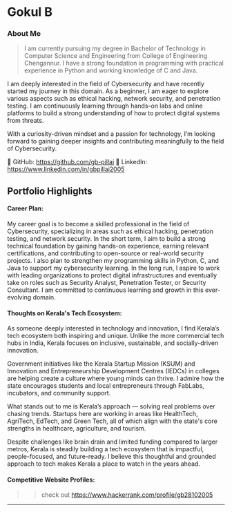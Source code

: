 # Gokul B

### About Me

> I am currently pursuing my degree in Bachelor of Technology in Computer Science and Engineering from College of Engineering Chengannur. I have a strong foundation in programming with practical experience in Python and working knowledge of C and Java.

I am deeply interested in the field of Cybersecurity and have recently started my journey in this domain. As a beginner, I am eager to explore various aspects such as ethical hacking, network security, and penetration testing. I am continuously learning through hands-on labs and online platforms to build a strong understanding of how to protect digital systems from threats.

With a curiosity-driven mindset and a passion for technology, I’m looking forward to gaining deeper insights and contributing meaningfully to the field of Cybersecurity.

🔗 GitHub: https://github.com/gb-pillai
🔗 LinkedIn: https://www.linkedin.com/in/gbpillai2005

## Portfolio Highlights


#### Career Plan:

My career goal is to become a skilled professional in the field of Cybersecurity, specializing in areas such as ethical hacking, penetration testing, and network security. In the short term, I aim to build a strong technical foundation by gaining hands-on experience, earning relevant certifications, and contributing to open-source or real-world security projects. I also plan to strengthen my programming skills in Python, C, and Java to support my cybersecurity learning. In the long run, I aspire to work with leading organizations to protect digital infrastructures and eventually take on roles such as Security Analyst, Penetration Tester, or Security Consultant. I am committed to continuous learning and growth in this ever-evolving domain.

#### Thoughts on Kerala's Tech Ecosystem:

As someone deeply interested in technology and innovation, I find Kerala’s tech ecosystem both inspiring and unique. Unlike the more commercial tech hubs in India, Kerala focuses on inclusive, sustainable, and socially-driven innovation.

Government initiatives like the Kerala Startup Mission (KSUM) and Innovation and Entrepreneurship Development Centres (IEDCs) in colleges are helping create a culture where young minds can thrive. I admire how the state encourages students and local entrepreneurs through FabLabs, incubators, and community support.

What stands out to me is Kerala’s approach — solving real problems over chasing trends. Startups here are working in areas like HealthTech, AgriTech, EdTech, and Green Tech, all of which align with the state's core strengths in healthcare, agriculture, and tourism.

Despite challenges like brain drain and limited funding compared to larger metros, Kerala is steadily building a tech ecosystem that is impactful, people-focused, and future-ready. I believe this thoughtful and grounded approach to tech makes Kerala a place to watch in the years ahead.


#### Competitive Website Profiles:

>> check out https://www.hackerrank.com/profile/gb28102005

---


